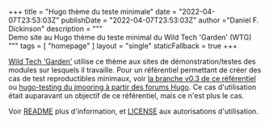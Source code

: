 +++
title = "Hugo thème du teste minimale"
date = "2022-04-07T23:53:03Z"
publishDate = "2022-04-07T23:53:03Z"
author ="Daniel F. Dickinson"
description = """\
Demo site au Hugo thème du teste minimal du Wild Tech 'Garden' (WTG) \
"""
tags = [
	"homepage"
]
layout = "single"
staticFallback = true
+++

[Wild Tech 'Garden'](https://www.wildtechgarden.ca) utilise ce thème aux
sites de démonstration/testes des modules sur lesquels il travaille. Pour un
référentiel permettant de créer des cas de test reproductibles minimaux, voir
[la branche v0.3 de ce
référentiel](https://github.com/wildtechgarden/minimal-test-theme-hugo-wtg/tree/v0.3)
ou [hugo-testing du jmooring à partir des forums
Hugo](https://github.com/jmooring/hugo-testing). Ce cas d'utilisation était
auparavant un objectif de ce référentiel, mais ce n'est plus le cas.

Voir [README](/doc/minimal-theme/readme/) plus d'information, et
[LICENSE](/doc/minimal-theme/LICENSE) aux autorisations d'utilisation.
